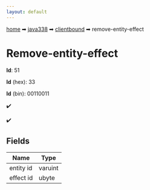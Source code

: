 ```yaml
---
layout: default
---
```


[home](/) ➡ [java338](/protocol/java338) ➡ [clientbound](/protocol/java338/clientbound) ➡ remove-entity-effect

# Remove-entity-effect

**Id**: 51

**Id** (hex): 33

**Id** (bin): 00110011

✔️

✔️

## Fields

Name | Type
---|---
entity id | varuint
effect id | ubyte


